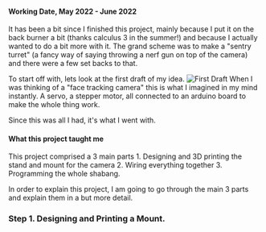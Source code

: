 <h4>Working Date, May 2022 - June 2022</h4>

It has been a bit since I finished this project, mainly because I put it on the
back burner a bit (thanks calculus 3 in the summer!) and because I actually wanted
to do a bit more with it. The grand scheme was to make a "sentry turret" (a fancy
way of saying throwing a nerf gun on top of the camera) and there were a few
set backs to that.

To start off with, lets look at the first draft of my idea.
![First Draft](https://i.imgur.com/IVwC2uW.jpg)
When I was thinking of a "face tracking camera" this is what I imagined in my mind instantly.
A servo, a stepper motor, all connected to an arduino board to make the whole thing work.

Since this was all I had, it's what I went with.

<h4>What this project taught me</h4>
This project comprised a 3 main parts
1. Designing and 3D printing the stand and mount for the camera
2. Wiring everything together
3. Programming the whole shabang.

In order to explain this project, I am going to go through the main 3 parts and explain them in a but more detail.

<h3>Step 1. Designing and Printing a Mount.</h3>
